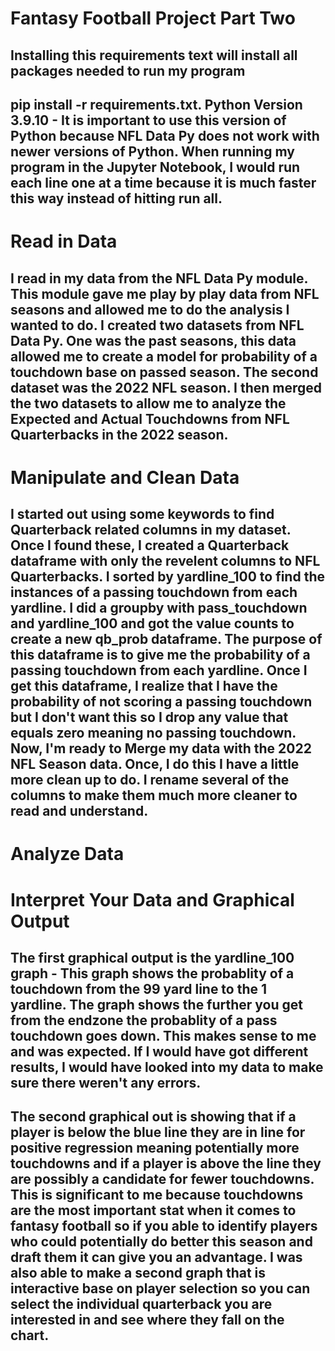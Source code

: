 # Fantasy Football Project Part Two

## Installing this requirements text will install all packages needed to run my program
## pip install -r requirements.txt. Python Version 3.9.10 - It is important to use this version of Python because NFL Data Py does not work with newer versions of Python. When running my program in the Jupyter Notebook, I would run each line one at a time because it is much faster this way instead of hitting run all.

# Read in Data

## I read in my data from the NFL Data Py module. This module gave me play by play data from NFL seasons and allowed me to do the analysis I wanted to do. I created two datasets from NFL Data Py. One was the past seasons, this data allowed me to create a model for probability of a touchdown base on passed season. The second dataset was the 2022 NFL season. I then merged the two datasets to allow me to analyze the Expected and Actual Touchdowns from NFL Quarterbacks in the 2022 season.


# Manipulate and Clean Data

## I started out using some keywords to find Quarterback related columns in my dataset. Once I found these, I created a Quarterback dataframe with only the revelent columns to NFL Quarterbacks. I sorted by yardline_100 to find the instances of a passing touchdown from each yardline. I did a groupby with pass_touchdown and yardline_100 and got the value counts to create a new qb_prob dataframe. The purpose of this dataframe is to give me the probability of a passing touchdown from each yardline. Once I get this dataframe, I realize that I have the probability of not scoring a passing touchdown but I don't want this so I drop any value that equals zero meaning no passing touchdown. Now, I'm ready to Merge my data with the 2022 NFL Season data. Once, I do this I have a little more clean up to do. I rename several of the columns to make them much more cleaner to read and understand.



# Analyze Data

## 

# Interpret Your Data and Graphical Output

## The first graphical output is the yardline_100 graph - This graph shows the probablity of a touchdown from the 99 yard line to the 1 yardline. The graph shows the further you get from the endzone the probablity of a pass touchdown goes down. This makes sense to me and was expected. If I would have got different results, I would have looked into my data to make sure there weren't any errors.

## The second graphical out is showing that if a player is below the blue line they are in line for positive regression meaning potentially more touchdowns and if a player is above the line they are possibly a candidate for fewer touchdowns. This is significant to me because touchdowns are the most important stat when it comes to fantasy football so if you able to identify players who could potentially do better this season and draft them it can give you an advantage. I was also able to make a second graph that is interactive base on player selection so you can select the individual quarterback you are interested in and see where they fall on the chart.